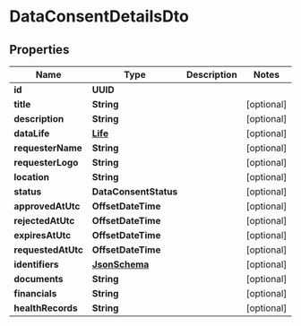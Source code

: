 

# DataConsentDetailsDto


## Properties

Name | Type | Description | Notes
------------ | ------------- | ------------- | -------------
**id** | **UUID** |  | 
**title** | **String** |  |  [optional]
**description** | **String** |  |  [optional]
**dataLife** | [**Life**](Life.md) |  |  [optional]
**requesterName** | **String** |  |  [optional]
**requesterLogo** | **String** |  |  [optional]
**location** | **String** |  |  [optional]
**status** | **DataConsentStatus** |  |  [optional]
**approvedAtUtc** | **OffsetDateTime** |  |  [optional]
**rejectedAtUtc** | **OffsetDateTime** |  |  [optional]
**expiresAtUtc** | **OffsetDateTime** |  |  [optional]
**requestedAtUtc** | **OffsetDateTime** |  |  [optional]
**identifiers** | [**JsonSchema**](JsonSchema.md) |  |  [optional]
**documents** | **String** |  |  [optional]
**financials** | **String** |  |  [optional]
**healthRecords** | **String** |  |  [optional]



